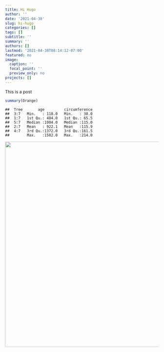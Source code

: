 ```yaml
---
title: Hi Hugo
author: ''
date: '2021-04-30'
slug: hi-hugo
categories: []
tags: []
subtitle: ''
summary: ''
authors: []
lastmod: '2021-04-30T08:14:12-07:00'
featured: no
image:
  caption: ''
  focal_point: ''
  preview_only: no
projects: []
---
```

This is a post

```r
summary(Orange)
```

```
##  Tree       age         circumference  
##  3:7   Min.   : 118.0   Min.   : 30.0  
##  1:7   1st Qu.: 484.0   1st Qu.: 65.5  
##  5:7   Median :1004.0   Median :115.0  
##  2:7   Mean   : 922.1   Mean   :115.9  
##  4:7   3rd Qu.:1372.0   3rd Qu.:161.5  
##        Max.   :1582.0   Max.   :214.0
```

<img src="{{< blogdown/postref >}}index_files/figure-html/unnamed-chunk-2-1.png" width="672" />
